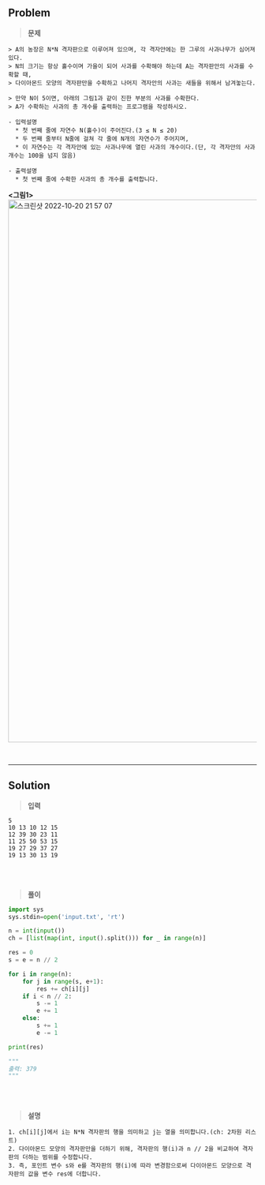 ## Problem

> **문제**
  ```
  > A의 농장은 N*N 격자판으로 이루어져 있으며, 각 격자안에는 한 그루의 사과나무가 심어져 있다.
  > N의 크기는 항상 홀수이며 가을이 되어 사과를 수확해야 하는데 A는 격자판안의 사과를 수확할 때,
  > 다이아몬드 모양의 격자판만을 수확하고 나머지 격자안의 사과는 새들을 위해서 남겨놓는다.

  > 만약 N이 5이면, 아래의 그림1과 같이 진한 부분의 사과를 수확한다.
  > A가 수확하는 사과의 총 개수를 출력하는 프로그램을 작성하시오.

  - 입력설명
    * 첫 번째 줄에 자연수 N(홀수)이 주어진다.(3 ≤ N ≤ 20)
    * 두 번째 줄부터 N줄에 걸쳐 각 줄에 N개의 자연수가 주어지며,
    * 이 자연수는 각 격자안에 있는 사과나무에 열린 사과의 개수이다.(단, 각 격자안의 사과 개수는 100을 넘지 않음)

  - 출력설명
    * 첫 번째 줄에 수확한 사과의 총 개수를 출력합니다.
  ```
  **<그림1>**
  <img width="1100px" alt="스크린샷 2022-10-20 21 57 07" src="https://user-images.githubusercontent.com/89829943/196954882-3c44ada0-158e-49d6-b5aa-5a288a5224f5.png">
  
<br>
<hr>

## Solution

> **입력**
  ```
  5
  10 13 10 12 15
  12 39 30 23 11 
  11 25 50 53 15 
  19 27 29 37 27 
  19 13 30 13 19
  ```

<br>
<br>

> **풀이**
  ```python
  import sys
  sys.stdin=open('input.txt', 'rt')

  n = int(input())
  ch = [list(map(int, input().split())) for _ in range(n)]

  res = 0
  s = e = n // 2

  for i in range(n):
      for j in range(s, e+1):
          res += ch[i][j]
      if i < n // 2:
          s -= 1
          e += 1
      else:
          s += 1 
          e -= 1
  
  print(res)
  
  """
  출력: 379
  """
  ```

<br>
<br>

> **설명**
  ```
  1. ch[i][j]에서 i는 N*N 격자판의 행을 의미하고 j는 열을 의미합니다.(ch: 2차원 리스트)
  2. 다이아몬드 모양의 격자판만을 더하기 위해, 격자판의 행(i)과 n // 2을 비교하여 격자판의 더하는 범위를 수정합니다.
  3. 즉, 포인트 변수 s와 e를 격자판의 행(i)에 따라 변경함으로써 다이아몬드 모양으로 격자판의 값을 변수 res에 더합니다.
  ```